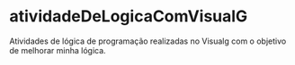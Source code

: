 # atividadeDeLogicaComVisualG
Atividades de lógica de programação realizadas no Visualg com o objetivo de melhorar minha lógica.
